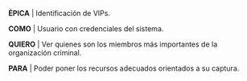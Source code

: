 **ÉPICA** | Identificación de VIPs.

**COMO** | Usuario con credenciales del sistema.  
 
**QUIERO** | Ver quienes son los miembros más importantes de la organización criminal.  

**PARA** | Poder poner los recursos adecuados orientados a su captura.

